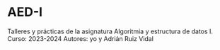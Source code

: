 # AED-I
Talleres y prácticas de la asignatura Algoritmia y estructura de datos I.
Curso: 2023-2024
Autores: yo y Adrián Ruiz Vidal
